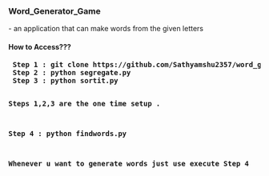  <h3>Word_Generator_Game</h3>
 
 <p> - an application that can make words from the given letters 
 </p>
 
 <h4> How to Access??? </h4>
 
 <b>
 <pre>
 Step 1 : git clone https://github.com/Sathyamshu2357/word_generator.git
 Step 2 : python segregate.py
 Step 3 : python sortit.py
 
 Steps 1,2,3 are the one time setup .
 
 Step 4 : python findwords.py 
 
 Whenever u want to generate words just use execute Step 4
 
 </pre>
 </b>
